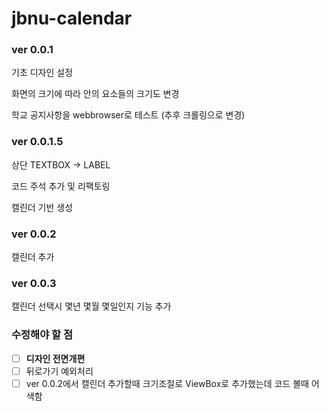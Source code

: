 # jbnu-calendar

### ver 0.0.1

기초 디자인 설정

화면의 크기에 따라 안의 요소들의 크기도 변경

학교 공지사항을 webbrowser로 테스트 (추후 크롤링으로 변경)

### ver 0.0.1.5

상단 TEXTBOX -> LABEL

코드 주석 추가 및 리팩토링

캘린더 기반 생성

### ver 0.0.2

캘린더 추가

### ver 0.0.3

캘린더 선택시 몇년 몇월 몇일인지 기능 추가

### 수정해야 할 점

- [ ] **디자인 전면개편**
- [ ] 뒤로가기 예외처리
- [ ] ver 0.0.2에서 캘린더 추가할때 크기조절로 ViewBox로 추가했는데 코드 볼때 어색함
